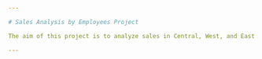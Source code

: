```yaml
---

# Sales Analysis by Employees Project

The aim of this project is to analyze sales in Central, West, and East regions by different employees of a company and show them on a Bar Graph in Power BI.

---
```

